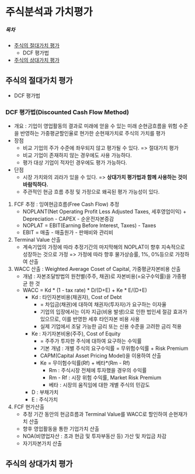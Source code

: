 # 주식분석과 가치평가

##### 목차
- [주식의 절대가치 평가](#주식의-절대가치-평가)
    - DCF 평가법
- [주식의 상대가치 평가](#주식의-상대가치-평가)

## 주식의 절대가치 평가
- DCF 평가법
### DCF 평가법(Discounted Cash Flow Method)
- 개요 : 기업이 영업활동의 결과로 미래에 얻을 수 있는 미래 순현금흐름을 위험 수준을 반영하는 가중평균할인율로 현가한 순현재가치로 주식의 가치를 평가
- 장점
    - 비교 기업의 주가 수준에 좌우되지 않고 평가될 수 있다. => 절대가치 평가
    - 비교 기업이 존재하지 않는 경우에도 사용 가능하다.
    - 평가 대상 기업이 적자인 경우에도 평가 가능하다.
- 단점
    - 시장 가치와의 괴라가 있을 수 있다. =>  **상대가치 평가법과 함께 사용하는 것이 바람직하다.**
    - 주관적인 현금 흐름 추정 및 가정으로 왜곡된 평가 가능성이 있다.

1. FCF 추정 : 잉여현금흐름(Free Cash Flow) 추정
    - NOPLANT(Net Operating Profit Less Adjusted Taxes, 세후영업이익) + Depreciation - CAPEX - 순운전자본증감
    - NOPLAT = EBIT(Earning Before Interest, Taxes) - Taxes
    - EBIT = 매출 - 매출원가 - 판매비와 관리비
2. Terminal Value 산출
    - 계속기업의 가정에 따라 추정기간의 마지막해의 NOPLAT이 향후 지속적으로 성장하는 것으로 가정 => 가정에 따라 향후 물가상승률, 1%, 0%등으로 가정하여 산출
3. WACC 산출 : Weighted Average Coset of Capital, 가중평균자본비용 산출
    - 개념 : 자본조달방법의 원천별(주주, 채권)로 자본비용(=요구수익률)을 가중평균 한 것
    - WACC = Kd * (1 - tax rate) * D/(D+E) + Ke * E/(D+E)
        - Kd : 타인자본비용(채권자), Cost of Debt
            - = 차입금(채권)에 대하여 채권자(투자자)가 요구하는 이자율
            - 기업의 입장에서는 이자 지급(비용 발생)으로 인한 법인세 절감 효과가 있으므로, 이를 반영한 세후 타인자본 비용 사용
            - 실제 기업에서 조달 가능한 금리 또는 신용 수준을 고려한 금리 적용
        - Ke : 자기자본비용(주주), Cost of Equity
            - = 주주가 투자한 주식에 대하여 요구하는 수익률
            - 기본 개념 : 개별 주식의 요구수익률 = 무위험수익률 + Risk Premium
            - CAPM(Capital Asset Pricing Model)을 이용하여 산출
            - Ke = 무이험수익률(Rf) + 베타*(Rm - Rf)
                - Rm : 주식시장 전체에 투자했을 경우의 수익률
                - Rm - Rf : 시장 위험 수익률, Market Risk Premium
                - 베타 : 시장의 움직임에 대한 개별 주식의 민감도
        - D : 부채가치
        - E : 주식가치
4. FCF 현가산출
    - 추정 기간 동안의 현금흐름과 Terminal Value를 WACC로 할인하여 순현재가치 산출
    - 향후 영업활동을 통한 기업가치 산출
    - NOA(비영업자산 : 초과 현금 및 투자부동산 등) 가산 및 차입금 차감
    - 자기자본가치 산출

## 주식의 상대가치 평가